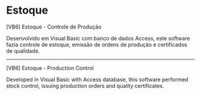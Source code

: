 # Estoque
[VB6] Estoque - Controle de Produção

Desenvolvido em Visual Basic com banco de dados Access, este software fazia controle de estoque, emissão de ordens de produção e certificados de qualidade.

--------------------
[VB6] Estoque - Production Control

Developed in Visual Basic with Access database, this software performed stock control, issuing production orders and quality certificates.
